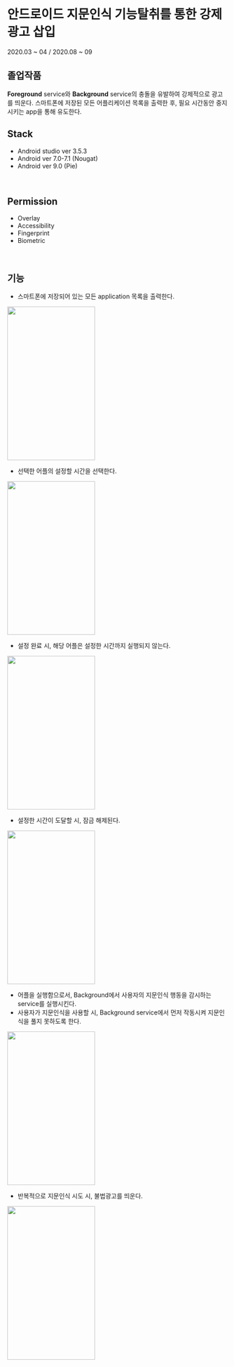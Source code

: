 # 안드로이드 지문인식 기능탈취를 통한 강제 광고 삽입
2020.03 ~ 04 / 2020.08 ~ 09
<br/>

## 졸업작품
**Foreground** service와 **Background** service의 충돌을 유발하여 강제적으로 광고를 띄운다.
스마트폰에 저장된 모든 어플리케이션 목록을 출력한 후, 필요 시간동안 중지시키는 app을 통해 유도한다.
<br/>

## Stack
* Android studio ver 3.5.3
* Android ver 7.0-7.1 (Nougat)
* Android ver 9.0 (Pie)
<br/>

## Permission
* Overlay
* Accessibility
* Fingerprint
* Biometric
<br/>

## 기능
* 스마트폰에 저장되어 있는 모든 application 목록을 출력한다.
<img src="https://user-images.githubusercontent.com/55429998/111227009-438a9680-8625-11eb-9ccc-6cc6923c286a.png" width="200" height="350">

* 선택한 어플의 설정할 시간을 선택한다.
<img src="https://user-images.githubusercontent.com/55429998/111227177-851b4180-8625-11eb-9521-cec61ce4c932.png" width="200" height="350">

* 설정 완료 시, 해당 어플은 설정한 시간까지 실행되지 않는다.
<img src="https://user-images.githubusercontent.com/55429998/111227218-949a8a80-8625-11eb-9c56-d706c7ec680d.png" width="200" height="350">

* 설정한 시간이 도달할 시, 잠금 해제된다.
<img src="https://user-images.githubusercontent.com/55429998/111227326-bd228480-8625-11eb-9010-b63216479779.png" width="200" height="350">

* 어플을 실행함으로서, Background에서 사용자의 지문인식 행동을 감시하는 service를 실행시킨다.
* 사용자가 지문인식을 사용할 시, Background service에서 먼저 작동시켜 지문인식을 풀지 못하도록 한다.
<img src="https://user-images.githubusercontent.com/55429998/111227450-ee9b5000-8625-11eb-952e-fd80fb065fde.png" width="200" height="350">

* 반복적으로 지문인식 시도 시, 불법광고를 띄운다.
<img src="https://user-images.githubusercontent.com/55429998/111227512-05da3d80-8626-11eb-8088-5fdacfe92566.png" width="200" height="350">
